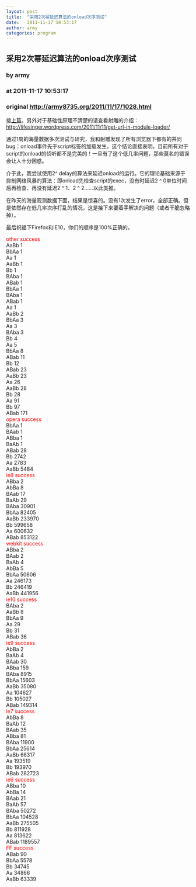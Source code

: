 ```yaml
---
layout: post
title:  "采用2次幂延迟算法的onload次序测试"
date:   2011-11-17 10:53:17
author: army
categories: program
---
```


## 采用2次幂延迟算法的onload次序测试
### by army
### at 2011-11-17 10:53:17
### original <http://army8735.org/2011/11/17/1028.html>

<p>接<a href="http://army8735.org/2011/11/10/1019.html">上篇</a>。另外对于基础性原理不清楚的请查看射雕的介绍：<a href="http://lifesinger.wordpress.com/2011/11/11/get-url-in-module-loader/">http://lifesinger.wordpress.com/2011/11/11/get-url-in-module-loader/</a></p>
<p>通过1周的海量数据多次测试与研究，我和射雕发现了所有浏览器下都有的共同bug：onload事件先于script标签的加载发生。这个结论直接表明，目前所有对于script的onload的侦听都不是完美的！一旦有了这个低几率问题，那些莫名的错误会让人十分困惑。</p>
<p>介于此，我尝试使用2^ delay的算法来延迟onload的运行。它的理论基础来源于抑制网络风暴的算法：即onload先检查script的exec，没有时延迟2 ^ 0单位时间后再检查、再没有延迟2 ^ 1、2 ^ 2……以此类推。</p>
<p>在昨天的海量观测数据下面，结果是惊喜的。没有1次发生了error，全部正确。但是依然存在低几率次序打乱的情况，这是接下来要着手解决的问题（或者干脆忽略掉）。</p>
<p>最后祝福下Firefox和IE10，你们的顺序是100%正确的。</p>
<div><span style="color:#ff0000">other success</span></div>
<div>AaBb		1</div>
<div>BbAa		1</div>
<div>Aa		1</div>
<div>AaBb		1</div>
<div>Bb		1</div>
<div>BAba		1</div>
<div>ABab		1</div>
<div>BbAa		1</div>
<div>BAba		1</div>
<div>ABab		1</div>
<div>Aa		1</div>
<div>AaBb		2</div>
<div>BbAa		3</div>
<div>Aa		3</div>
<div>BAba		3</div>
<div>Bb		4</div>
<div>Aa		5</div>
<div>BbAa		8</div>
<div>ABab		11</div>
<div>Bb		12</div>
<div>ABab		23</div>
<div>AaBb		23</div>
<div>Aa		26</div>
<div>AaBb		28</div>
<div>Bb		28</div>
<div>Aa		91</div>
<div>Bb		97</div>
<div>ABab		171</div>
<div><span style="color:#ff0000">opera success</span></div>
<div>BbAa		1</div>
<div>BAab		1</div>
<div>ABba		1</div>
<div>BaAb		1</div>
<div>ABab		28</div>
<div>Bb		2742</div>
<div>Aa		2783</div>
<div>AaBb		5484</div>
<div><span style="color:#ff0000">ie8 success</span></div>
<div>ABba		2</div>
<div>AbBa		8</div>
<div>BAab		17</div>
<div>BaAb		29</div>
<div>BAba		30901</div>
<div>BbAa		82405</div>
<div>AaBb		233970</div>
<div>Bb		599658</div>
<div>Aa		600632</div>
<div>ABab		853122</div>
<div><span style="color:#ff0000">webkit success</span></div>
<div>ABba		2</div>
<div>BAab		2</div>
<div>BaAb		4</div>
<div>AbBa		5</div>
<div>BbAa		50606</div>
<div>Aa		246173</div>
<div>Bb		246419</div>
<div>AaBb		441956</div>
<div><span style="color:#ff0000">ie10 success</span></div>
<div>BAba		2</div>
<div>AaBb		8</div>
<div>BbAa		9</div>
<div>Aa		29</div>
<div>Bb		31</div>
<div>ABab		36</div>
<div><span style="color:#ff0000">ie9 success</span></div>
<div>AbBa		2</div>
<div>BaAb		4</div>
<div>BAab		30</div>
<div>ABba		159</div>
<div>BAba		8915</div>
<div>BbAa		15603</div>
<div>AaBb		35080</div>
<div>Aa		104627</div>
<div>Bb		105027</div>
<div>ABab		149314</div>
<div><span style="color:#ff0000">ie7 success</span></div>
<div>AbBa		8</div>
<div>BaAb		12</div>
<div>BAab		35</div>
<div>ABba		81</div>
<div>BAba		11900</div>
<div>BbAa		25614</div>
<div>AaBb		66317</div>
<div>Aa		193519</div>
<div>Bb		193970</div>
<div>ABab		282723</div>
<div><span style="color:#ff0000">ie6 success</span></div>
<div>ABba		10</div>
<div>AbBa		14</div>
<div>BAab		21</div>
<div>BaAb		57</div>
<div>BAba		50272</div>
<div>BbAa		104528</div>
<div>AaBb		275505</div>
<div>Bb		811928</div>
<div>Aa		813622</div>
<div>ABab		1189557</div>
<div><span style="color:#ff0000">FF success</span></div>
<div>ABab		90</div>
<div>BbAa		5578</div>
<div>Bb		34745</div>
<div>Aa		34866</div>
<div>AaBb		63339</div>